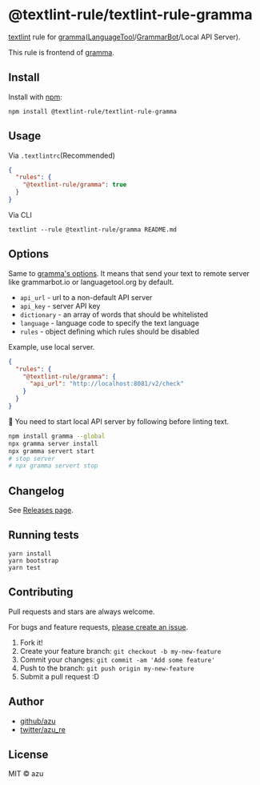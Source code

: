 # @textlint-rule/textlint-rule-gramma

[textlint](https://github.com/textlint/textlint) rule for [gramma](https://github.com/caderek/gramma)([LanguageTool](https://languagetool.org/)/[GrammarBot](https://www.grammarbot.io/)/Local API Server).

This rule is frontend of [gramma](https://github.com/caderek/gramma).

## Install

Install with [npm](https://www.npmjs.com/):

    npm install @textlint-rule/textlint-rule-gramma

## Usage

Via `.textlintrc`(Recommended)

```json
{
  "rules": {
    "@textlint-rule/gramma": true
  }
}
```

Via CLI

```
textlint --rule @textlint-rule/gramma README.md
```

## Options

Same to [gramma's options](https://github.com/caderek/gramma#check-method).
It means that send your text to remote server like grammarbot.io or languagetool.org by default.

- `api_url` - url to a non-default API server
- `api_key` - server API key
- `dictionary` - an array of words that should be whitelisted
- `language` - language code to specify the text language
- `rules` - object defining which rules should be disabled

Example, use local server.

```json
{
  "rules": {
    "@textlint-rule/gramma": {
      "api_url": "http://localhost:8081/v2/check"
    }
  }
}
```

:memo: You need to start local API server by following before linting text.

```bash
npm install gramma --global
npx gramma server install
npx gramma servert start
# stop server
# npx gramma servert stop
```


## Changelog

See [Releases page](https://github.com/textlint-rule/textlint-rule-gramma/releases).

## Running tests

    yarn install
    yarn bootstrap
    yarn test

## Contributing

Pull requests and stars are always welcome.

For bugs and feature requests, [please create an issue](https://github.com/textlint-rule/textlint-rule-gramma/issues).

1. Fork it!
2. Create your feature branch: `git checkout -b my-new-feature`
3. Commit your changes: `git commit -am 'Add some feature'`
4. Push to the branch: `git push origin my-new-feature`
5. Submit a pull request :D

## Author

- [github/azu](https://github.com/azu)
- [twitter/azu_re](https://twitter.com/azu_re)

## License

MIT © azu
